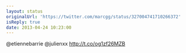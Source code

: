 ```yaml
---
layout: status
originalUrl: 'https://twitter.com/marcgg/status/327004741710266372'
isReply: true
date: 2013-04-24 10:23:00
---
```


@etiennebarrie @julienxx http://t.co/og1zf26MZB
